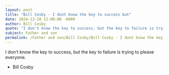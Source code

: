 ```yaml
---
layout: post
title: "Bill Cosby - I dont know the key to success but"
date: 2024-12-28 12:00:00 -0000
author: Bill Cosby
quote: "I don't know the key to success, but the key to failure is trying to please everyone."
subject: Father and son
permalink: /Father and son/Bill Cosby/Bill Cosby - I dont know the key to success but
---
```


I don't know the key to success, but the key to failure is trying to please everyone.

- Bill Cosby
